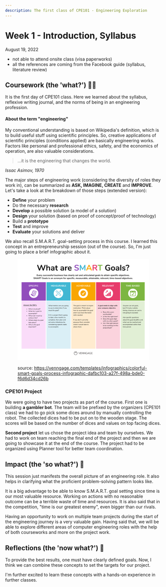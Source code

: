 ```yaml
---
description: The first class of CPE101 - Engineering Exploration
---
```


# Week 1 - Introduction, Syllabus

August 19, 2022

* not able to attend onsite class (visa paperworks)
* all the references are coming from the Facebook guide (syllabus, literature review)

## Coursework (the 'what?') 🤷‍♂️

It is the first day of CPE101 class. Here we learned about the syllabus, reflexive writing journal, and the norms of being in an engineering profession.

#### **About the term "engineering"**

My conventional understanding is based on Wikipedia's definition, which is to build useful stuff using scientific principles. So, creative applications of scientific principles (conditions applied) are basically engineering works. Factors like personal and professional ethics, safety, and the economics of operation, are also valuable considerations.

> ...it is the engineering that changes the world.

_Issac Asimov, 1970_

The major steps of engineering work (considering the diversity of roles they work in), can be summarized as **ASK, IMAGINE, CREATE** and **IMPROVE**. Let's take a look at the breakdown of those steps (extended version):

* **Define** your problem
* Do the necessary **research**
* **Develop** a possible solution (a model of a solution)
* **Design** your solution (based on proof of concept/proof of technology)
* Build a **prototype**
* **Test** and improve
* **Evaluate** your solutions and deliver

We also recall S.M.A.R.T. goal-setting process in this course. I learned this concept in an entrepreneurship session (out of the course). So, I'm just going to place a brief infographic about it.

<figure><img src="../.gitbook/assets/image (1) (1) (1).png" alt=""><figcaption><p>source: <a href="https://venngage.com/templates/infographics/colorful-smart-goals-process-infographic-dafbc103-a27f-498a-bde0-f6d6d34cd26b">https://venngage.com/templates/infographics/colorful-smart-goals-process-infographic-dafbc103-a27f-498a-bde0-f6d6d34cd26b</a></p></figcaption></figure>

### CPE101 Project

We were going to have two projects as part of the course. First one is building **a gambler bot**. The team will be prefixed by the organizers (CPE101 class) we had to go pick some dices around by manually controlling the robot. The collected dices had to be put on to the wooden stage. The scores will be based on the number of dices and values on top facing dices.

**Second project** let us chose the project idea and team by ourselves. We had to work on team reaching the final end of the project and then we are going to showcase it at the end of the course. The project had to be organized using Planner tool for better team coordination.

## Impact (the 'so what?') 🚀

This session just manifests the overall picture of an engineering role. It also helps in clarifying what the proficient problem-solving pattern looks like.

It is a big advantage to be able to know S.M.A.R.T. goal setting since time is our most valuable resource. Working on actions with no reasonable outcome can be a terrible waste of time and resources. It is also said that in the competition, "time is our greatest enemy", even bigger than our rivals.

Having an opportunity to work on multiple team projects during the start of the engineering journey is a very valuable gain. Having said that, we will be able to explore different areas of computer engineering roles with the help of both courseworks and more on the project work.

## Reflections (the 'now what?') 🤔

To provide the best results, one must have clearly defined goals. Now, I think we can combine these concepts to set the targets for our project.

I'm further excited to learn these concepts with a hands-on experience in further classes.
